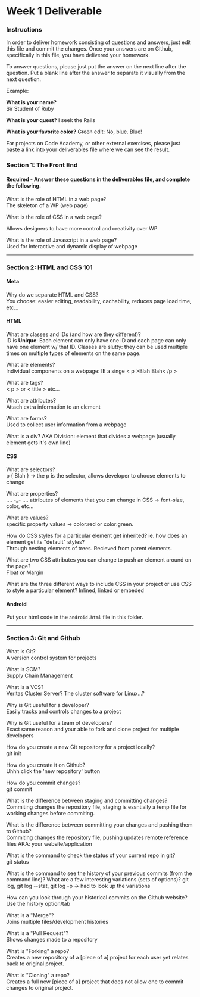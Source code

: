 # Week 1 Deliverable  

### Instructions  

In order to deliver homework consisting of questions and answers, just edit this file and commit the changes.  Once your answers are on Github, specifically in this file, you have delivered your homework.  
  
To answer questions, please just put the answer on the next line after the question.  Put a blank line after the answer to separate it visually from the next question.  

Example:  

**What is your name?**  
Sir Student of Ruby

**What is your quest?**
I seek the Rails  

**What is your favorite color?**
~~Green~~ edit:  No, blue.  Blue!  

For projects on Code Academy, or other external exercises, please just paste a link into your deliverables file where we can see the result.  

### Section 1: The Front End
#### Required - Answer these questions in the deliverables file, and complete the following. 
What is the role of HTML in a web page?  
  The skeleton of a WP (web page)

What is the role of CSS in a web page?<p>Allows designers to have more control and creativity over WP</p>

What is the role of Javascript in a web page?  
  Used for interactive and dynamic display of webpage

---

### Section 2: HTML and CSS 101

#### Meta
Why do we separate HTML and CSS?  
  You choose: easier editing, readability, cachability, reduces page load time, etc...

#### HTML
What are classes and IDs (and how are they different)?  
  ID is **Unique**: Each element can only have one ID and each page can only have one element w/ that ID.  Classes are 
slutty: they can be used multiple times on multiple types of elements on the same page.

What are elements?  
  Individual components on a webpage: IE a singe < p >Blah Blah< /p >

What are tags?  
  < p > or < title > etc...

What are attributes?  
  Attach extra information to an element

What are forms?  
  Used to collect user information from a webpage

What is a div?
  AKA Division: element that divides a webpage (usually element gets it's own line)

#### CSS
What are selectors?  
  p { Blah } -> the p is the selector, allows developer to choose elements to change

What are properties?  
  .... -_- .... attributes of elements that you can change in CSS -> font-size, color, etc...

What are values?  
  specific property values -> color:red or color:green. 

How do CSS styles for a particular element get inherited? ie. how does an element get its "default" styles?  
  Through nesting elements of trees.  Recieved from parent elements.

What are two CSS attributes you can change to push an element around on the page?  
  Float or Margin

What are the three different ways to include CSS in your project or use CSS to style a particular element?
  Inlined, linked or embeded

#### Android
Put your html code in the `android.html` file in this folder. 

---
### Section 3: Git and Github  
What is Git?  
  A version control system for projects

What is SCM?  
  Supply Chain Management

What is a VCS?  
  Veritas Cluster Server? The cluster software for Linux...?

Why is Git useful for a developer?  
  Easily tracks and controls changes to a project

Why is Git useful for a team of developers?  
  Exact same reason and your able to fork and clone project for multiple developers

How do you create a new Git repository for a project locally?  
  git init

How do you create it on Github?  
  Uhhh click the 'new repository' button

How do you commit changes?  
  git commit

What is the difference between staging and committing changes?  
  Commiting changes the repository file, staging is essntially a temp file for working changes before commiting.

What is the difference between committing your changes and pushing them to Github?  
  Commiting changes the repository file, pushing updates remote reference files AKA: your website/application

What is the command to check the status of your current repo in git?  
  git status

What is the command to see the history of your previous commits (from the command line)?  What are a few interesting variations (sets of options)?
  git log, git log --stat, git log -p  -> had to look up the variations

How can you look through your historical commits on the Github website?
  Use the history option/tab

What is a "Merge"?  
  Joins multiple files/development histories

What is a "Pull Request"?  
  Shows changes made to a repository

What is "Forking" a repo?  
  Creates a new repository of a [piece of a] project for each user yet relates back to original project.

What is "Cloning" a repo?  
  Creates a full new [piece of a] project that does not allow one to commit changes to original project.

